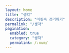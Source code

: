 ```yaml
---
layout: home
title: "생각"
description: "머릿속 정리하기"
permalink: "/생각"
pagination: 
  enabled: true
  category: "생각"
  permalink: /:num/
---
```

